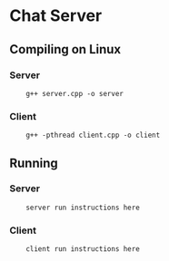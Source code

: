 # Chat Server

## Compiling on Linux

### Server

```
    g++ server.cpp -o server
```

### Client

```
    g++ -pthread client.cpp -o client
```

## Running

### Server

```
    server run instructions here
```

### Client

```
    client run instructions here
```
